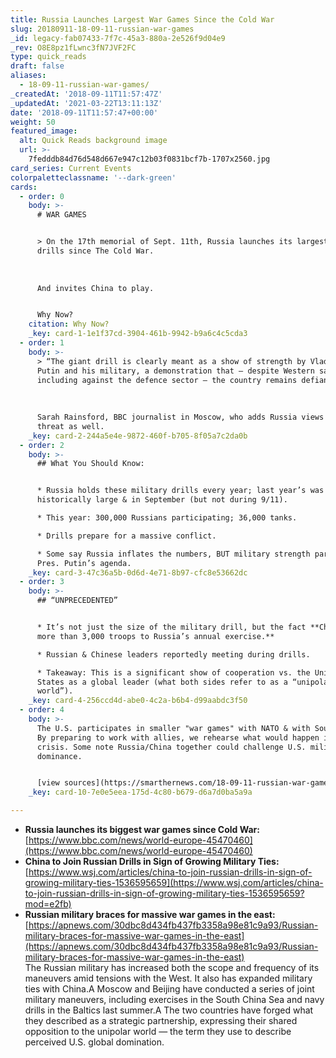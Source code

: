 ```yaml
---
title: Russia Launches Largest War Games Since the Cold War
slug: 20180911-18-09-11-russian-war-games
_id: legacy-fab07433-7f7c-45a3-880a-2e526f9d04e9
_rev: O8E8pz1fLwnc3fN7JVF2FC
type: quick_reads
draft: false
aliases:
  - 18-09-11-russian-war-games/
_createdAt: '2018-09-11T11:57:47Z'
_updatedAt: '2021-03-22T13:11:13Z'
date: '2018-09-11T11:57:47+00:00'
weight: 50
featured_image:
  alt: Quick Reads background image
  url: >-
    7fedddb84d76d548d667e947c12b03f0831bcf7b-1707x2560.jpg
card_series: Current Events
colorpaletteclassname: '--dark-green'
cards:
  - order: 0
    body: >-
      # WAR GAMES


      > On the 17th memorial of Sept. 11th, Russia launches its largest military
      drills since The Cold War.  
        
        
        
      And invites China to play.


      Why Now?
    citation: Why Now?
    _key: card-1-1e1f37cd-3904-461b-9942-b9a6c4c5cda3
  - order: 1
    body: >-
      > “The giant drill is clearly meant as a show of strength by Vladimir
      Putin and his military, a demonstration that – despite Western sanctions,
      including against the defence sector – the country remains defiant.”  
        
        
        
      Sarah Rainsford, BBC journalist in Moscow, who adds Russia views NATO as a
      threat as well.
    _key: card-2-244a5e4e-9872-460f-b705-8f05a7c2da0b
  - order: 2
    body: >-
      ## What You Should Know:


      * Russia holds these military drills every year; last year’s was also
      historically large & in September (but not during 9/11).

      * This year: 300,000 Russians participating; 36,000 tanks.

      * Drills prepare for a massive conflict.

      * Some say Russia inflates the numbers, BUT military strength part of
      Pres. Putin’s agenda.
    _key: card-3-47c36a5b-0d6d-4e71-8b97-cfc8e53662dc
  - order: 3
    body: >-
      ## “UNPRECEDENTED”


      * It’s not just the size of the military drill, but the fact **China added
      more than 3,000 troops to Russia’s annual exercise.**

      * Russian & Chinese leaders reportedly meeting during drills.

      * Takeaway: This is a significant show of cooperation vs. the United
      States as a global leader (what both sides refer to as a “unipolar
      world”).
    _key: card-4-256ccd4d-abe0-4c2a-b6b4-d99aabdc3f50
  - order: 4
    body: >-
      The U.S. participates in smaller "war games" with NATO & with South Korea.
      By preparing to work with allies, we rehearse what would happen in a
      crisis. Some note Russia/China together could challenge U.S. military
      dominance.


      [view sources](https://smarthernews.com/18-09-11-russian-war-games/)
    _key: card-10-7e0e5eea-175d-4c80-b679-d6a7d0ba5a9a

---
```

* **Russia launches its biggest war games since Cold War:**  
[https://www.bbc.com/news/world-europe-45470460](https://www.bbc.com/news/world-europe-45470460)
* **China to Join Russian Drills in Sign of Growing Military Ties:**  
[https://www.wsj.com/articles/china-to-join-russian-drills-in-sign-of-growing-military-ties-1536595659](https://www.wsj.com/articles/china-to-join-russian-drills-in-sign-of-growing-military-ties-1536595659?mod=e2fb)
* **Russian military braces for massive war games in the east:**  
[https://apnews.com/30dbc8d434fb437fb3358a98e81c9a93/Russian-military-braces-for-massive-war-games-in-the-east](https://apnews.com/30dbc8d434fb437fb3358a98e81c9a93/Russian-military-braces-for-massive-war-games-in-the-east)  
The Russian military has increased both the scope and frequency of its maneuvers amid tensions with the West. It also has expanded military ties with China.A Moscow and Beijing have conducted a series of joint military maneuvers, including exercises in the South China Sea and navy drills in the Baltics last summer.A The two countries have forged what they described as a strategic partnership, expressing their shared opposition to the unipolar world — the term they use to describe perceived U.S. global domination.